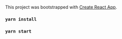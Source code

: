 This project was bootstrapped with [Create React App](https://github.com/facebook/create-react-app).

### `yarn install`

### `yarn start`

